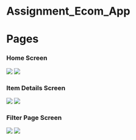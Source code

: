 # Assignment_Ecom_App


# Pages

### Home Screen
![](./Screenshots/Index_1.PNG)
![](./Screenshots/Index_2.PNG)
### Item Details Screen
![](./Screenshots/details_1.PNG)
![](./Screenshots/details_2.PNG)
### Filter Page Screen
![](./Screenshots/filter_1.PNG)
![](./Screenshots/filter_2.PNG)
